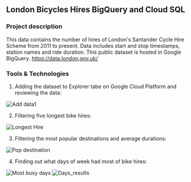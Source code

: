 ## London Bicycles Hires BigQuery and Cloud SQL

### Project description
This data contains the number of hires of London's Santander Cycle Hire Scheme from 2011 to present. Data includes start and stop timestamps, station names and ride duration. This public dataset is hosted in Google BigQuery. 
https://data.london.gov.uk/
### Tools & Technologies

1. Adding the dataset to Explorer tabe on Google Cloud Platform and reviewing the data:

![Add data1](https://user-images.githubusercontent.com/89424060/169406811-7c0642c2-1c17-47e2-9fba-aaccc46c16bf.png)

2. Filtering five longest bike hires:

![Longest Hire](https://user-images.githubusercontent.com/89424060/169430635-143d1af8-fee2-400e-9007-8ef4bab50d28.png)

3. Filtering the most popular destinations and average durations:

![Pop destination](https://user-images.githubusercontent.com/89424060/169432095-216129d0-5fa4-474a-b20d-b60b3e00f0cb.png)

4. Finding out what days of week had most of bike hires:

![Most busy days](https://user-images.githubusercontent.com/89424060/169434339-68d90e44-80e4-4ed4-8625-fe4c1628356e.png)
![Days_results](https://user-images.githubusercontent.com/89424060/169434605-2f815d23-eb71-41bb-b1fc-e701dc9dba12.png)







